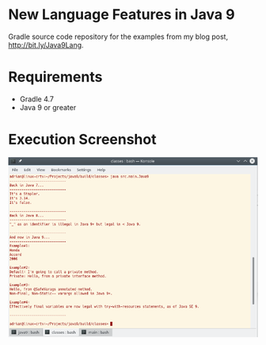 # New Language Features in Java 9
Gradle source code repository for the examples from my blog post, http://bit.ly/Java9Lang.

# Requirements
- Gradle 4.7 
- Java 9 or greater

# Execution Screenshot
![alt text](https://raw.githubusercontent.com/afinlay5/Java9Lang/master/gradle_run.png)
